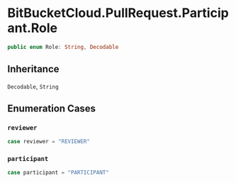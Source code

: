# BitBucketCloud.PullRequest.Participant.Role

``` swift
public enum Role: String, Decodable 
```

## Inheritance

`Decodable`, `String`

## Enumeration Cases

### `reviewer`

``` swift
case reviewer = "REVIEWER"
```

### `participant`

``` swift
case participant = "PARTICIPANT"
```
